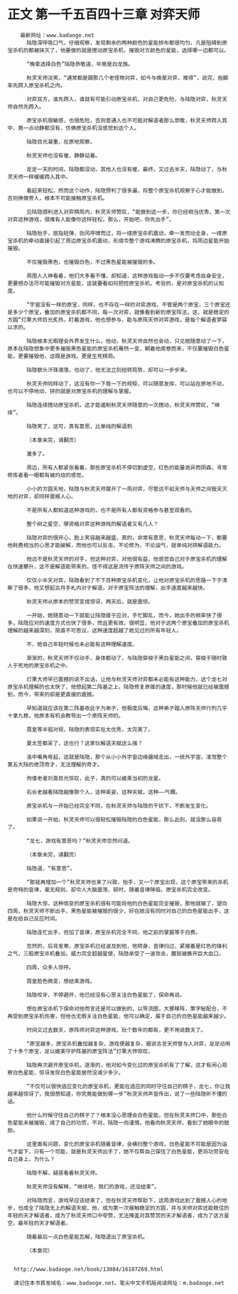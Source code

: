 # 正文 第一千五百四十三章 对弈天师
        最新网址：www.badaoge.net
          陆隐深呼吸口气，仔细观察，发现剩余的两种颜色的星能排布都很均匀，凡是阻碍到原宝杀机的都被抹灭了，他要做的就是搅动原宝杀机，摧毁对方颜色的星能，选择哪一边都可以。
      
          “晚辈选择白色”陆隐恭敬道，毕竟是白龙族。
      
          秋灵天师淡笑，“通常都是跟那几个老怪物对弈，如今与晚辈对弈，难得”，说完，抬脚率先跨入原宝杀机之内。
      
          对弈双方，谁先跨入，谁就有可能引动原宝杀机，对自己更危险，与陆隐对弈，秋灵天师自然先跨入。
      
          原宝杀机很敏感，也很危险，否则普通人也不可能对解语者那么崇敬，秋灵天师跨入其中，竟一点动静都没有，仿佛原宝杀机没感觉到这个人。
      
          陆隐目光凝重，在原地观察。
      
          秋灵天师也没有催，静静站着。
      
          足足一天的时间，陆隐都没动，其他人也没有催，最终，又过去半天，陆隐动了，与秋灵天师一样缓缓跨入其中。
      
          看起来轻松，然而这个动作，陆隐预判了很多遍，将整个原宝杀机观察于心才能做到，否则换做旁人，根本不可能接触原宝杀机。
      
          见陆隐顺利进入对弈棋局内，秋灵天师赞叹，“能做到这一步，你已经相当优秀，第一次对弈这种游戏，很难有人能像你这样轻松，那么，开始吧，你先出手”。
      
          陆隐抬手，屈指轻弹，劲风呼啸而过，将一缕原宝杀机震动，牵一发而动全身，一缕原宝杀机的牵动直接引起了周边原宝杀机震动，形成令整个游戏沸腾的原宝杀机，将周边星能开始摧毁。
      
          不仅摧毁黑色，也摧毁白色，不过黑色星能被摧毁的多。
      
          周围人入神看着，他们大多看不懂，却知道，这种游戏每动一步不仅要考虑自身安全，更要想办法尽可能摧毁对方星能，这就要看如何把控原宝杀机，考验的，是对原宝杀机的认知度。
      
          “宇宙没有一样的原宝，同样，也不存在一样的对弈游戏，不管是两个原宝，三个原宝还是多少个原宝，叠加的原宝杀机都不同，每一次对弈，就像看到新的原宝阵法，这，就是稳定的方圆”灯果大师目光炙热，盯着游戏，他也想参与，能与原阵天师对弈游戏，是每个解语者梦寐以求的。
      
          陆隐根本无暇理会外界发生什么，他动，秋灵天师自然也会动，只见她随意动了一下，原本在陆隐想象中更多摧毁黑色星能的原宝杀机蓦然一变，朝着他席卷而来，不仅要摧毁白色星能，更要摧毁他，这既是游戏，更是生死棋局。
      
          陆隐额头汗珠滴落，也动了，他无法立刻扭转局势，却可以一步步来。
      
          秋灵天师同样动了，这没有你一下我一下的规矩，可以随意发挥，可以站在原地不动，也可以不停地动，拼的就是对原宝杀机的理解与掌握。
      
          陆隐连续搅动原宝杀机，这才能遏制秋灵天师随意的一次搅动，秋灵天师赞叹，“继续”。
      
          陆隐笑了，这可，真有意思，比单纯的解语刺
      
          （本章未完，请翻页）
      
          激多了。
      
          周边，所有人都紧张看着，那些原宝杀机不停切割虚空，红色的能量诡异而阴森，寻常修炼者看一眼都有被灼烧的感觉。
      
          小小的方圆天地，陆隐与秋灵天师展开了一局对弈，尽管远不如天师与天师之间毁天灭地的对弈，却同样震撼人心。
      
          不是所有人都知道这种游戏的，也不是所有人都有资格参与甚至观看的。
      
          整个树之星空，够资格对弈这种游戏的解语者又有几人？
      
          陆隐对弈的很开心，脸上笑容越来越盛，真的，非常有意思，秋灵天师每动一下，都要他耗费相当的心思才能破解，而他也可以反击，不论修为，不论运气，就单纯对拼解语能力。
      
          他远不是秋灵天师的对手，但这种对弈，对他很有益，他感觉自己对于原宝杀机的理解在快速攀升，这不是解语能带来的，怪不得这是流传于原阵天师之间的游戏。
      
          仅仅小半天对弈，陆隐看到了不下百种原宝杀机变化，让他对原宝杀机的思路一下子清晰了很多，他又想起古月手札内对于解语，对于原宝阵法的理解，出手速度越来越快。
      
          秋灵天师从原本的赞赏变成惊讶，两天后，就是震惊。
      
          一开始，她随意动一下就能让陆隐疲于应对，手忙脚乱，而今，她出手的频率快了很多，陆隐应对的速度方式也快了很多，而且更有效，很明显，他对于这两个原宝叠加的原宝杀机理解的越来越深刻，简直不可思议，这种速度超越了她见过的所有年轻人。
      
          不，她自己年轻时候也未必能有这种理解速度。
      
          渐渐的，秋灵天师不仅动手，身体都动了，与陆隐穿梭于黑白星能之间，穿梭于随时致人于死地的原宝杀机之中。
      
          灯果大师早已震撼的说不出话，让他与秋灵天师对弈都未必能有这种能力，这个龙七对原宝杀机理解的也太快了，他想起第二阵基之上，陆隐修复原锥的速度，那时候他就已经被震撼到，而今，带来的却是更直接的震撼。
      
          早知道就应该在第二阵基收此子为弟子，他极度后悔，这种弟子踏入原阵天师行列几乎十拿九稳，他原本有机会教导出一个原阵天师的。
      
          霓皇等半祖对视，陆隐的表现实在太优秀，太完美了。
      
          夏太笠都呆了，这也行？这家伙解语天赋这么强？
      
          洛中嘴角弯起，这就是陆隐，那个从小小外宇宙边缘疆域走出，一统外宇宙，凌驾整个第五大陆的绝顶奇才，无法理解的奇才。
      
          佝偻老者刘嵩目光惊叹，此子，真的可以媲美当初的龙星。
      
          石长老越看陆隐越像那个人，这种英姿，这种天赋，这种——气概。
      
          原宝杀机与一开始已经完全不同，在秋灵天师与陆隐的干扰下，不断发生变化。
      
          如果说一开始，秋灵天师可以很轻松摧毁陆隐的白色星能，那么此刻，就没那么容易了。
      
          “龙七，游戏有意思吗？”秋灵天师忽然问道。
      
          （本章未完，请翻页）
      
          陆隐道，“有意思”。
      
          “那就再增加一个”秋灵天师也来了兴致，抬手，又一个原宝出现，这个原宝带来的杀机是奇特的音律，毫无规则，却令人大脑震荡，顿时，随着音律降临，原宝杀机完全改变。
      
          陆隐大惊，这种改变的原宝杀机很有可能将他的白色星能完全摧毁，那他就输了，望向四周，秋灵天师不断出手，黑色星能被摧毁的很少，好在她没有同时对自己的白色星能出手，这是在给自己反应时间。
      
          陆隐连忙出手，但加了音律，原宝杀机完全不同，他之前的掌握等于白费。
      
          忽然的，后背发寒，原宝杀机已经波及到他，他转身，音律扫过，紧接着是红色的锋利之气，三股原宝杀机叠加，威力完全超越星使，陆隐承受了一波攻击，腹部被撕开巨大血口。
      
          四周，众多人惊呼。
      
          霓皇脸色微变，想结束游戏。
      
          陆隐咬牙，不停避开，他已经没有心思关注白色星能了，保命再说。
      
          想在原宝杀机下保命对他而言还是可以做到的，以导流图，大挪移阵，策字秘配合，不再受到原宝杀机伤害，但他也无暇关注白色星能，他可以确定，属于自己的白色星能越来越少。
      
          时间又过去数天，原阵师对弈这种游戏，玩个数年的都有，更不用说数天了。
      
          “原宝越多，原宝杀机叠加越复杂，游戏便越复杂，据说古言天师曾与人对弈，足足动用了十多个原宝，足以媲美守护阵基的原宝阵法”灯果大师惊叹。
      
          陆隐再次避开原宝杀机，逐渐的，他对如今变化过的原宝杀机有了了解，这才有闲心观察白色星能，惊讶发现白色星能居然没减少多少。
      
          “不仅可以很快适应变化的原宝杀机，更能在适应的同时守住自己的棋子，龙七，你让我越来越惊讶了，我很想知道，你究竟能做到哪一步”秋灵天师声音传出，说了一些陆隐听不懂的话。
      
          他什么时候守住自己的棋子了？根本没心思理会白色星能，但在秋灵天师口中，那些白色星能未被摧毁，成了自己的功劳，不对，陆隐一向谨慎，他看向秋灵天师，看到了她眼中的鼓励。
      
          这里面有问题，变化的原宝杀机随着音律，会横扫整个游戏，白色星能不可能是因为运气才留下，只有一个可能，就是秋灵天师出手了，她不仅帮自己保住了白色星能，更将功劳安在自己身上，为什么？
      
          陆隐不解，疑惑看着秋灵天师。
      
          秋灵天师没有解释，“继续吧，我们的游戏，还没结束”。
      
          对陆隐而言，游戏早应该结束了，但在秋灵天师帮助下，这局游戏达到了震撼人心的地步，也成全了陆隐无上的解语天赋，他，成为第一次接触稳定的方圆，并与天师对弈还能稳住的年轻的天才解语者，成为了秋灵天师口中夸赞，无法掩盖对其赞赏的天才解语者，成为了这方星空，最年轻的天才解语者。
      
          随着最后一点白色星能瓦解，陆隐退出了原宝杀机。
      
          （本章完）
      
      
      http://www.badaoge.net/book/13084/16187269.html
      
      请记住本书首发域名：www.badaoge.net。笔尖中文手机版阅读网址：m.badaoge.net